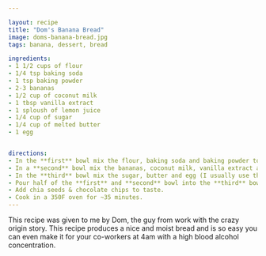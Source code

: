 ```yaml
---

layout: recipe
title: "Dom's Banana Bread"
image: doms-banana-bread.jpg
tags: banana, dessert, bread

ingredients:
- 1 1/2 cups of flour
- 1/4 tsp baking soda
- 1 tsp baking powder
- 2-3 bananas
- 1/2 cup of coconut milk
- 1 tbsp vanilla extract
- 1 sploush of lemon juice
- 1/4 cup of sugar
- 1/4 cup of melted butter
- 1 egg


directions:
- In the **first** bowl mix the flour, baking soda and baking powder together.
- In a **second** bowl mix the bananas, coconut milk, vanilla extract and lemon juice.
- In the **third** bowl mix the sugar, butter and egg (I usually use the stand mixers bowl).
- Pour half of the **first** and **second** bowl into the **third** bowl and mix. Repeat a second time to finish the batter.
- Add chia seeds & chocolate chips to taste.
- Cook in a 350F oven for ~35 minutes.
---
```


This recipe was given to me by Dom, the guy from work with the crazy origin story. This recipe produces a nice and 
moist bread and is so easy you can even make it for your co-workers at 4am with a high blood alcohol concentration.